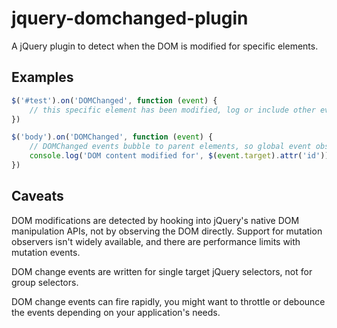 jquery-domchanged-plugin
========================
A jQuery plugin to detect when the DOM is modified for specific elements.

Examples
--------
```javascript
$('#test').on('DOMChanged', function (event) {
    // this specific element has been modified, log or include other event observers
})

$('body').on('DOMChanged', function (event) {
    // DOMChanged events bubble to parent elements, so global event observation is possible
    console.log('DOM content modified for', $(event.target).attr('id'));
})
```

Caveats
-------
DOM modifications are detected by hooking into jQuery's native DOM manipulation APIs, not by observing the DOM directly. Support for mutation observers isn't widely available, and there are performance limits with mutation events.

DOM change events are written for single target jQuery selectors, not for group selectors.

DOM change events can fire rapidly, you might want to throttle or debounce the events depending on your application's needs.